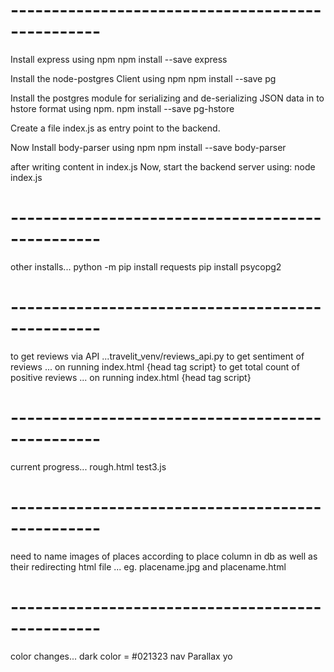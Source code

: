 # -------------------------------------------------

Install express using npm
npm install --save express

Install the node-postgres Client using npm
npm install --save pg

Install the postgres module for serializing and de-serializing JSON data in to hstore format using npm.
npm install --save pg-hstore   

Create a file index.js as entry point to the backend.

Now Install body-parser using npm
npm install --save body-parser

after writing content in index.js
Now, start the backend server using:
node index.js

# -------------------------------------------------

other installs...
python -m pip install requests
pip install psycopg2


# -------------------------------------------------
to get reviews via API ...travelit_venv/reviews_api.py
to get sentiment of reviews ... on running index.html {head tag script}
to get total count of positive reviews ... on running index.html {head tag script}

# -------------------------------------------------

current progress...
rough.html 
test3.js

# -------------------------------------------------

need to name images of places according to place column in db as well as their redirecting html file ... eg. placename.jpg and placename.html

# -------------------------------------------------

color changes...
dark color = #021323
nav
Parallax
yo
